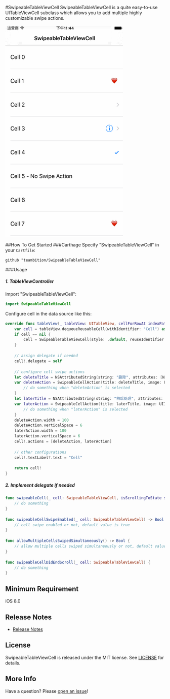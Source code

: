 #SwipeableTableViewCell
SwipeableTableViewCell is a quite easy-to-use UITableViewCell subclass which allows you to add multiple highly customizable swipe actions.

![Example](Gif/SwipeableTableViewCellExample.gif "SwipeableTableViewCellExample")

##How To Get Started
###Carthage
Specify "SwipeableTableViewCell" in your ```Cartfile```:
```ogdl 
github "teambition/SwipeableTableViewCell"
```

###Usage
##### 1. TableViewController
Import "SwipeableTableViewCell":
```swift
import SwipeableTableViewCell
```
Configure cell in the data source like this:
```swift
override func tableView(_ tableView: UITableView, cellForRowAt indexPath: IndexPath) -> UITableViewCell {
    var cell = tableView.dequeueReusableCell(withIdentifier: "Cell") as? SwipeableTableViewCell
    if cell == nil {
        cell = SwipeableTableViewCell(style: .default, reuseIdentifier: "Cell")
    }

    // assign delegate if needed
    cell!.delegate = self

    // configure cell swipe actions
    let deleteTitle = NSAttributedString(string: "删除", attributes: [NSForegroundColorAttributeName: UIColor.white, NSFontAttributeName: UIFont.systemFont(ofSize: 15)])
    var deleteAction = SwipeableCellAction(title: deleteTitle, image: UIImage(named: "delete-icon"), backgroundColor: UIColor.red) { _ in
        // do something when "deleteAction" is selected
    }
    let laterTitle = NSAttributedString(string: "稍后处理", attributes: [NSForegroundColorAttributeName: UIColor.white, NSFontAttributeName: UIFont.systemFont(ofSize: 15)])
    var laterAction = SwipeableCellAction(title: laterTitle, image: UIImage(named: "later-icon"), backgroundColor: UIColor.blue) { _ in
        // do something when "laterAction" is selected
    }
    deleteAction.width = 100
    deleteAction.verticalSpace = 6
    laterAction.width = 100
    laterAction.verticalSpace = 6
    cell!.actions = [deleteAction, laterAction]

    // other configurations
    cell!.textLabel?.text = "Cell"

    return cell!
}
```

##### 2.  Implement delegate if needed
```swift
func swipeableCell(_ cell: SwipeableTableViewCell, isScrollingToState state: SwipeableCellState) {
    // do something
}

func swipeableCellSwipeEnabled(_ cell: SwipeableTableViewCell) -> Bool {
    // cell swipe enabled or not, default value is true
}

func allowMultipleCellsSwipedSimultaneously() -> Bool {
    // allow multiple cells swiped simultaneously or not, default value is false
}

func swipeableCellDidEndScroll(_ cell: SwipeableTableViewCell) {
    // do something
}
```

## Minimum Requirement
iOS 8.0

## Release Notes
* [Release Notes](https://github.com/teambition/SwipeableTableViewCell/releases)

## License
SwipeableTableViewCell is released under the MIT license. See [LICENSE](https://github.com/teambition/SwipeableTableViewCell/blob/master/LICENSE.md) for details.

## More Info
Have a question? Please [open an issue](https://github.com/teambition/SwipeableTableViewCell/issues/new)!
